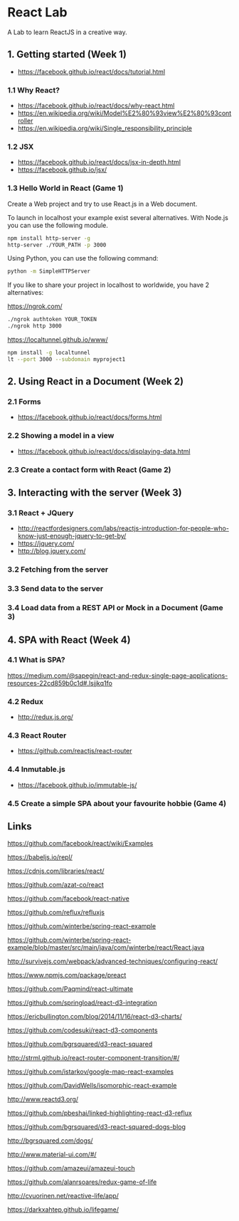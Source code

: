 # React Lab
A Lab to learn ReactJS in a creative way.

## 1. Getting started (Week 1)

- https://facebook.github.io/react/docs/tutorial.html

### 1.1 Why React?

- https://facebook.github.io/react/docs/why-react.html
- https://en.wikipedia.org/wiki/Model%E2%80%93view%E2%80%93controller
- https://en.wikipedia.org/wiki/Single_responsibility_principle

### 1.2 JSX

- https://facebook.github.io/react/docs/jsx-in-depth.html
- https://facebook.github.io/jsx/

### 1.3 Hello World in React (Game 1)

Create a Web project and try to use React.js in a Web document.

To launch in localhost your example exist several alternatives. With Node.js you can use the following module.

``` bash
npm install http-server -g
http-server ./YOUR_PATH -p 3000
```

Using Python, you can use the following command:

``` bash
python -m SimpleHTTPServer
```

If you like to share your project in localhost to worldwide, you have 2 alternatives:

https://ngrok.com/

``` bash
./ngrok authtoken YOUR_TOKEN
./ngrok http 3000
```

https://localtunnel.github.io/www/

``` bash
npm install -g localtunnel
lt --port 3000 --subdomain myproject1
```

## 2. Using React in a Document (Week 2)

### 2.1 Forms

- https://facebook.github.io/react/docs/forms.html

### 2.2 Showing a model in a view

- https://facebook.github.io/react/docs/displaying-data.html

### 2.3 Create a contact form with React (Game 2)

## 3. Interacting with the server (Week 3)

### 3.1 React + JQuery

- http://reactfordesigners.com/labs/reactjs-introduction-for-people-who-know-just-enough-jquery-to-get-by/
- https://jquery.com/
- http://blog.jquery.com/

### 3.2 Fetching from the server

### 3.3 Send data to the server

### 3.4 Load data from a REST API or Mock in a Document (Game 3)

## 4. SPA with React (Week 4)

### 4.1 What is SPA?

https://medium.com/@sapegin/react-and-redux-single-page-applications-resources-22cd859b0c1d#.lsjjkq1fo

### 4.2 Redux

- http://redux.js.org/

### 4.3 React Router

- https://github.com/reactjs/react-router

### 4.4 Inmutable.js

- https://facebook.github.io/immutable-js/

### 4.5 Create a simple SPA about your favourite hobbie (Game 4)

## Links

https://github.com/facebook/react/wiki/Examples

https://babeljs.io/repl/

https://cdnjs.com/libraries/react/

https://github.com/azat-co/react

https://github.com/facebook/react-native

https://github.com/reflux/refluxjs

https://github.com/winterbe/spring-react-example

https://github.com/winterbe/spring-react-example/blob/master/src/main/java/com/winterbe/react/React.java

http://survivejs.com/webpack/advanced-techniques/configuring-react/

https://www.npmjs.com/package/preact

https://github.com/Paqmind/react-ultimate

https://github.com/springload/react-d3-integration

https://ericbullington.com/blog/2014/11/16/react-d3-charts/

https://github.com/codesuki/react-d3-components

https://github.com/bgrsquared/d3-react-squared

http://strml.github.io/react-router-component-transition/#/

https://github.com/istarkov/google-map-react-examples

https://github.com/DavidWells/isomorphic-react-example

http://www.reactd3.org/

https://github.com/pbeshai/linked-highlighting-react-d3-reflux

https://github.com/bgrsquared/d3-react-squared-dogs-blog

http://bgrsquared.com/dogs/

http://www.material-ui.com/#/

https://github.com/amazeui/amazeui-touch

https://github.com/alanrsoares/redux-game-of-life

http://cvuorinen.net/reactive-life/app/

https://darkxahtep.github.io/lifegame/





